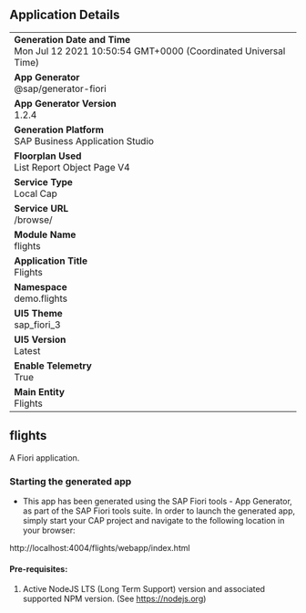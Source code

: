 ## Application Details
|               |
| ------------- |
|**Generation Date and Time**<br>Mon Jul 12 2021 10:50:54 GMT+0000 (Coordinated Universal Time)|
|**App Generator**<br>@sap/generator-fiori|
|**App Generator Version**<br>1.2.4|
|**Generation Platform**<br>SAP Business Application Studio|
|**Floorplan Used**<br>List Report Object Page V4|
|**Service Type**<br>Local Cap|
|**Service URL**<br>/browse/
|**Module Name**<br>flights|
|**Application Title**<br>Flights|
|**Namespace**<br>demo.flights|
|**UI5 Theme**<br>sap_fiori_3|
|**UI5 Version**<br>Latest|
|**Enable Telemetry**<br>True|
|**Main Entity**<br>Flights|

## flights

A Fiori application.

### Starting the generated app

-   This app has been generated using the SAP Fiori tools - App Generator, as part of the SAP Fiori tools suite.  In order to launch the generated app, simply start your CAP project and navigate to the following location in your browser:

http://localhost:4004/flights/webapp/index.html

#### Pre-requisites:

1. Active NodeJS LTS (Long Term Support) version and associated supported NPM version.  (See https://nodejs.org)


